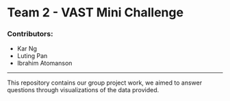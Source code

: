 <div id="top"></div>


# Team 2 - VAST Mini Challenge
</div>

### Contributors: 
- Kar Ng
- Luting Pan
- Ibrahim Atomanson 


___

This repository contains our group project work, we aimed to answer questions through visualizations of the data provided. 

